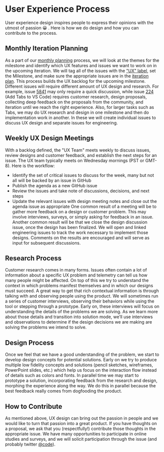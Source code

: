 # User Experience Process
User experience design inspires people to express their opinions with the utmost of passion 😀 . Here is how we do design and how you can contribute to the process.

## Monthly Iteration Planning
As a part of our [monthly planning](Develpment-Process.md) process, we will look at the themes for the milestone and identify which UX features and issues we want to work on in the upcoming iteration. We will tag all of the issues with the ["UX" label](https://github.com/Microsoft/vscode/issues?q=is%3Aopen+is%3Aissue+label%3Aux), set the Milestone, and make sure the appropriate issues are in the [iteration plan](Iteration-Plans.md).
This process builds the UX backlog for the upcoming milestone. Different issues will require different amount of UX design and research. For example, issue [5841](https://github.com/Microsoft/vscode/issues/5841) may only require a quick discussion, while issue [224](https://github.com/Microsoft/vscode/issues/224) (Add Tabs to VS Code) requires customer research, design proposals, collecting deep feedback on the proposals from the community, and iteration until we reach the right experience.
Also, for larger tasks such as Tabs, we may do UX research and design in one milestone and then do implementation work in another. In these we will create individual issues to discuss UX design and separate issues for engineering.

## Weekly UX Design Meetings
With a backlog defined, the "UX Team" meets weekly to discuss issues, review designs and customer feedback, and establish the next steps for an issue.
The UX team typically meets on Wednesday mornings (PST or GMT-8). Here is the workflow:
* Identify the set of critical issues to discuss for the week, many but not all will be backed by an issue in GitHub
* Publish the agenda as a new GitHub issue
* Review the issues and take note of discussions, decisions, and next steps
* Update the relevant issues with design meeting notes and close out the agenda issue as appropriate
One common result of a meeting will be to gather more feedback on a design or customer problem. This may involve interviews, surveys, or simply asking for feedback in an issue.
Another common result will be that we close the design discussion issue, once the design has been finalized. We will open and linked engineering issues to track the work necessary to implement those designs.
Comments on the results are encouraged and will serve as input for subsequent discussions.
## Research Process
Customer research comes in many forms. Issues often contain a lot of information about a specific UX problem and telemetry can tell us how many people might be affected. On top of this we try to understand the context in which problems manifest themselves and in which our designs must succeed. A great way to get that rich contextual information is through talking with and observing people using the product.
We will sometimes run a series of customer interviews, observing their behaviors while using the tool or stepping through a prototype. Early on, these interviews will focus on understanding the details of the problems we are solving. As we learn more about those details and transition into solution mode, we’ll use interviews and observations to determine if the design decisions we are making are solving the problems we intend to solve.

## Design Process
Once we feel that we have a good understanding of the problem, we start to develop design concepts for potential solutions. Early on we try to produce multiple low fidelity concepts and solutions (pencil sketches, wireframes, PowerPoint slides, etc.) which help us focus on the interaction flow instead of details such as colors and fonts.
In parallel time we may start to prototype a solution, incorporating feedback from the research and design, morphing the experience along the way. We do this in parallel because the best feedback really comes from dogfooding the product.

## How to Contribute
As mentioned above, UX design can bring out the passion in people and we would like to turn that passion into a great product. If you have thoughts on a proposal, we ask that you (respectfully!) contribute those thoughts in the appropriate issue. We have many opportunities to participate in online studies and surveys, and we will solicit participation through the issue (and probably twitter [@code](https://www.twitter.com/code)).
